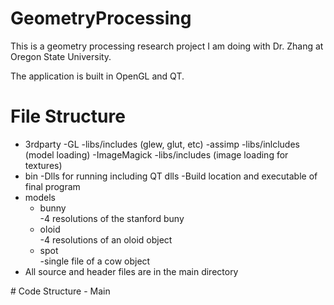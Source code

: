 # GeometryProcessing
This is a geometry processing research project I am doing with Dr. Zhang at Oregon State University.

The application is built in OpenGL and QT. 

# File Structure
<ul>
<li>3rdparty
    -GL
        -libs/includes (glew, glut, etc)
    -assimp
        -libs/inlcludes (model loading)
    -ImageMagick
        -libs/includes (image loading for textures)
</li>        
<li>bin
    -Dlls for running including QT dlls
    -Build location and executable of final program
</li>
<li>models
    <ul>
    <li>bunny</li>
        -4 resolutions of the stanford buny
    <li>oloid</li>
        -4 resolutions of an oloid object
    <li>spot</li>
        -single file of a cow object
     </ul>
</li>        
<li>All source and header files are in the main directory</li>
</ul>
# Code Structure
- Main
    
